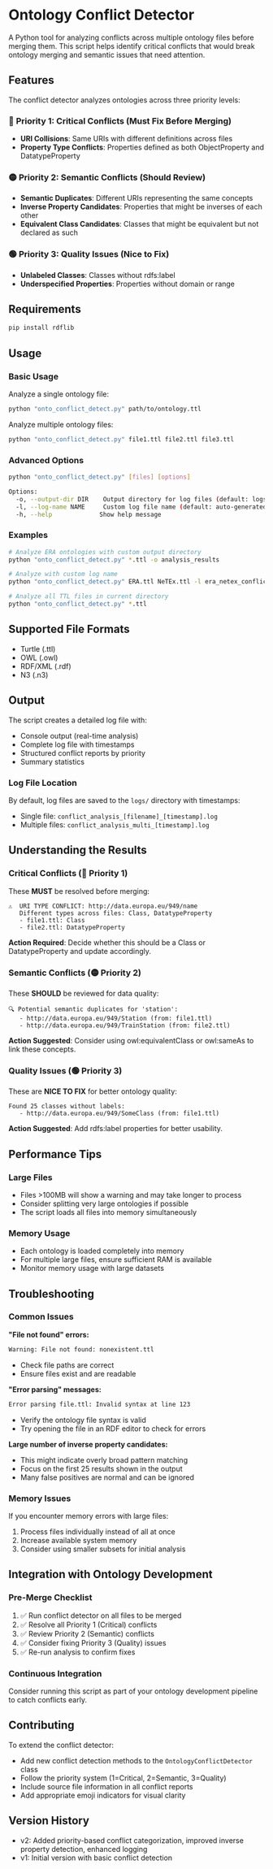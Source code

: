 # Ontology Conflict Detector

A Python tool for analyzing conflicts across multiple ontology files before merging them. This script helps identify critical conflicts that would break ontology merging and semantic issues that need attention.

## Features

The conflict detector analyzes ontologies across three priority levels:

### 🔴 **Priority 1: Critical Conflicts** (Must Fix Before Merging)

- **URI Collisions**: Same URIs with different definitions across files
- **Property Type Conflicts**: Properties defined as both ObjectProperty and DatatypeProperty

### 🟡 **Priority 2: Semantic Conflicts** (Should Review)

- **Semantic Duplicates**: Different URIs representing the same concepts
- **Inverse Property Candidates**: Properties that might be inverses of each other
- **Equivalent Class Candidates**: Classes that might be equivalent but not declared as such

### 🟢 **Priority 3: Quality Issues** (Nice to Fix)

- **Unlabeled Classes**: Classes without rdfs:label
- **Underspecified Properties**: Properties without domain or range

## Requirements

```bash
pip install rdflib
```

## Usage

### Basic Usage

Analyze a single ontology file:

```bash
python "onto_conflict_detect.py" path/to/ontology.ttl
```

Analyze multiple ontology files:

```bash
python "onto_conflict_detect.py" file1.ttl file2.ttl file3.ttl
```

### Advanced Options

```bash
python "onto_conflict_detect.py" [files] [options]

Options:
  -o, --output-dir DIR    Output directory for log files (default: logs)
  -l, --log-name NAME     Custom log file name (default: auto-generated)
  -h, --help             Show help message
```

### Examples

```bash
# Analyze ERA ontologies with custom output directory
python "onto_conflict_detect.py" *.ttl -o analysis_results

# Analyze with custom log name
python "onto_conflict_detect.py" ERA.ttl NeTEx.ttl -l era_netex_conflicts.log

# Analyze all TTL files in current directory
python "onto_conflict_detect.py" *.ttl
```

## Supported File Formats

- Turtle (.ttl)
- OWL (.owl)
- RDF/XML (.rdf)
- N3 (.n3)

## Output

The script creates a detailed log file with:

- Console output (real-time analysis)
- Complete log file with timestamps
- Structured conflict reports by priority
- Summary statistics

### Log File Location

By default, log files are saved to the `logs/` directory with timestamps:

- Single file: `conflict_analysis_[filename]_[timestamp].log`
- Multiple files: `conflict_analysis_multi_[timestamp].log`

## Understanding the Results

### Critical Conflicts (🔴 Priority 1)

These **MUST** be resolved before merging:

```
⚠️  URI TYPE CONFLICT: http://data.europa.eu/949/name
   Different types across files: Class, DatatypeProperty
   - file1.ttl: Class
   - file2.ttl: DatatypeProperty
```

**Action Required**: Decide whether this should be a Class or DatatypeProperty and update accordingly.

### Semantic Conflicts (🟡 Priority 2)

These **SHOULD** be reviewed for data quality:

```
🔍 Potential semantic duplicates for 'station':
   - http://data.europa.eu/949/Station (from: file1.ttl)
   - http://data.europa.eu/949/TrainStation (from: file2.ttl)
```

**Action Suggested**: Consider using owl:equivalentClass or owl:sameAs to link these concepts.

### Quality Issues (🟢 Priority 3)

These are **NICE TO FIX** for better ontology quality:

```
Found 25 classes without labels:
   - http://data.europa.eu/949/SomeClass (from: file1.ttl)
```

**Action Suggested**: Add rdfs:label properties for better usability.

## Performance Tips

### Large Files

- Files >100MB will show a warning and may take longer to process
- Consider splitting very large ontologies if possible
- The script loads all files into memory simultaneously

### Memory Usage

- Each ontology is loaded completely into memory
- For multiple large files, ensure sufficient RAM is available
- Monitor memory usage with large datasets

## Troubleshooting

### Common Issues

**"File not found" errors:**

```bash
Warning: File not found: nonexistent.ttl
```

- Check file paths are correct
- Ensure files exist and are readable

**"Error parsing" messages:**

```bash
Error parsing file.ttl: Invalid syntax at line 123
```

- Verify the ontology file syntax is valid
- Try opening the file in an RDF editor to check for errors

**Large number of inverse property candidates:**

- This might indicate overly broad pattern matching
- Focus on the first 25 results shown in the output
- Many false positives are normal and can be ignored

### Memory Issues

If you encounter memory errors with large files:

1. Process files individually instead of all at once
2. Increase available system memory
3. Consider using smaller subsets for initial analysis

## Integration with Ontology Development

### Pre-Merge Checklist

1. ✅ Run conflict detector on all files to be merged
2. ✅ Resolve all Priority 1 (Critical) conflicts
3. ✅ Review Priority 2 (Semantic) conflicts
4. ✅ Consider fixing Priority 3 (Quality) issues
5. ✅ Re-run analysis to confirm fixes

### Continuous Integration
Consider running this script as part of your ontology development pipeline to catch conflicts early.

## Contributing
To extend the conflict detector:
- Add new conflict detection methods to the `OntologyConflictDetector` class
- Follow the priority system (1=Critical, 2=Semantic, 3=Quality)
- Include source file information in all conflict reports
- Add appropriate emoji indicators for visual clarity

## Version History

- v2: Added priority-based conflict categorization, improved inverse property detection, enhanced logging
- v1: Initial version with basic conflict detection

